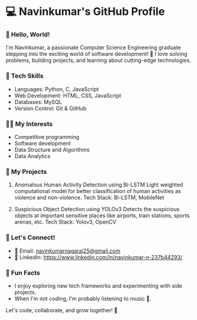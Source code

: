 # 💻 Navinkumar's GitHub Profile

### 👋 Hello, World!

I'm Navinkumar, a passionate Computer Science Engineering graduate stepping into the exciting world of software development! 🚀 I love solving problems, building projects, and learning about cutting-edge technologies. 

### 🌱 Tech Skills
- Languages: Python, C, JavaScript
- Web Development: HTML, CSS, JavaScript
- Databases: MySQL
- Version Control: Git & GitHub

### 👨‍💻 My Interests
- Competitive programming
- Software development
- Data Structure and Algorithms
- Data Analytics

### 📂 My Projects
1. Anomalous Human Activity Detection using Bi-LSTM
  Light weighted computational model for better classification of human activities as violence and non-violence.
  Tech Stack: Bi-LSTM, MobileNet
   
2. Suspicious Object Detection using YOLOv3
  Detects the suspicious objects at important sensitive places like airports, train stations, sports arenas, etc.
  Tech Stack: Yolov3, OpenCV

### 🔗 Let's Connect!
- 📧 Email: navinkumarnagaraj25@gmail.com
- 💼 LinkedIn: https://www.linkedin.com/in/navinkumar-n-237b44293/

### 🌟 Fun Facts
- I enjoy exploring new tech frameworks and experimenting with side projects.
- When I'm not coding, I'm probably listening to music 🎵.

Let's code, collaborate, and grow together! 🚀
